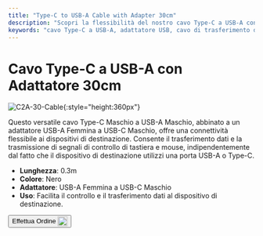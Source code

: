 ```yaml
---
title: "Type-C to USB-A Cable with Adapter 30cm"
description: "Scopri la flessibilità del nostro cavo Type-C a USB-A con adattatore, progettato per un trasferimento dati senza interruzioni e la trasmissione di segnali di controllo. Perfetto per collegare dispositivi con porte USB-A o Type-C."
keywords: "cavo Type-C a USB-A, adattatore USB, cavo di trasferimento dati, cavo di segnale di controllo, connettività versatile"
---
```


# Cavo Type-C a USB-A con Adattatore 30cm

![C2A-30-Cable](https://assets.openterface.com/images/product/part/OP-04-CABLE30-C2A.webp){:style="height:360px"}

Questo versatile cavo Type-C Maschio a USB-A Maschio, abbinato a un adattatore USB-A Femmina a USB-C Maschio, offre una connettività flessibile ai dispositivi di destinazione. Consente il trasferimento dati e la trasmissione di segnali di controllo di tastiera e mouse, indipendentemente dal fatto che il dispositivo di destinazione utilizzi una porta USB-A o Type-C.

- **Lunghezza**: 0.3m
- **Colore**: Nero
- **Adattatore**: USB-A Femmina a USB-C Maschio
- **Uso**: Facilita il controllo e il trasferimento dati al dispositivo di destinazione.

<button class="md-button" onclick="window.location.href='https://shop.techxartisan.com/products/type-c-to-usb-a-cable-with-adapter'"> Effettua Ordine <img src="https://assets.openterface.com/images/trademark/txa.svg" alt="TxA Shop" style="vertical-align: middle; height: 20px;"></button>
